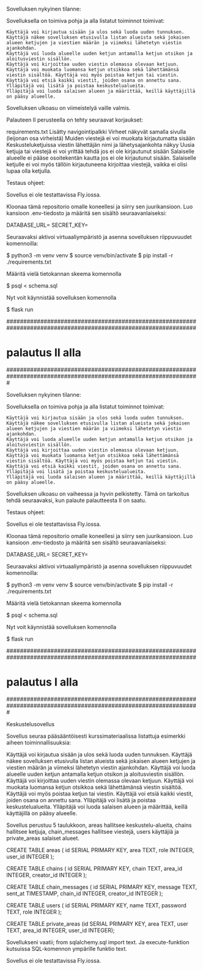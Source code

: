 Sovelluksen nykyinen tilanne:

Sovelluksella on toimiva pohja ja alla listatut toiminnot toimivat:

	Käyttäjä voi kirjautua sisään ja ulos sekä luoda uuden tunnuksen.
	Käyttäjä näkee sovelluksen etusivulla listan alueista sekä jokaisen alueen ketjujen ja viestien määrän ja viimeksi lähetetyn viestin ajankohdan.
	Käyttäjä voi luoda alueelle uuden ketjun antamalla ketjun otsikon ja aloitusviestin sisällön.
	Käyttäjä voi kirjoittaa uuden viestin olemassa olevaan ketjuun.
	Käyttäjä voi muokata luomansa ketjun otsikkoa sekä lähettämänsä viestin sisältöä. Käyttäjä voi myös poistaa ketjun tai viestin.
	Käyttäjä voi etsiä kaikki viestit, joiden osana on annettu sana.
	Ylläpitäjä voi lisätä ja poistaa keskustelualueita.
	Ylläpitäjä voi luoda salaisen alueen ja määrittää, keillä käyttäjillä on pääsy alueelle.

Sovelluksen ulkoasu on viimeistelyä vaille valmis. 

Palauteen II perusteella on tehty seuraavat korjaukset:

requirements.txt
Lisätty navigointipalkki
Virheet näkyvät samalla sivulla (leijonan osa virheistä)
Muiden viestejä ei voi muokata kirjautumatta sisään
Keskusteluketjuissa viestin lähettäjän nimi ja lähetysajankohta näkyy
Uusia ketjuja tai viestejä ei voi yrittää tehdä jos ei ole kirjautunut sisään
Salaiselle alueelle ei pääse osoitekentän kautta jos ei ole kirjautunut sisään. 
Salaiselle ketjulle ei voi myös tällöin kirjautuneena kirjoittaa viestejä, vaikka ei olisi lupaa olla ketjulla.


Testaus ohjeet:

Sovellus ei ole testattavissa Fly.iossa.

Kloonaa tämä repositorio omalle koneellesi ja siirry sen juurikansioon. Luo kansioon .env-tiedosto ja määritä sen sisältö seuraavanlaiseksi:

DATABASE_URL=<tietokannan-paikallinen-osoite>
SECRET_KEY=<salainen-avain>

Seuraavaksi aktivoi virtuaaliympäristö ja asenna sovelluksen riippuvuudet komennoilla:

$ python3 -m venv venv
$ source venv/bin/activate
$ pip install -r ./requirements.txt

Määritä vielä tietokannan skeema komennolla

$ psql < schema.sql

Nyt voit käynnistää sovelluksen komennolla

$ flask run

################################################################################################################
# palautus II alla
#################################################################################################################

Sovelluksen nykyinen tilanne:

Sovelluksella on toimiva pohja ja alla listatut toiminnot toimivat:

	Käyttäjä voi kirjautua sisään ja ulos sekä luoda uuden tunnuksen.
	Käyttäjä näkee sovelluksen etusivulla listan alueista sekä jokaisen alueen ketjujen ja viestien määrän ja viimeksi lähetetyn viestin ajankohdan.
	Käyttäjä voi luoda alueelle uuden ketjun antamalla ketjun otsikon ja aloitusviestin sisällön.
	Käyttäjä voi kirjoittaa uuden viestin olemassa olevaan ketjuun.
	Käyttäjä voi muokata luomansa ketjun otsikkoa sekä lähettämänsä viestin sisältöä. Käyttäjä voi myös poistaa ketjun tai viestin.
	Käyttäjä voi etsiä kaikki viestit, joiden osana on annettu sana.
	Ylläpitäjä voi lisätä ja poistaa keskustelualueita.
	Ylläpitäjä voi luoda salaisen alueen ja määrittää, keillä käyttäjillä on pääsy alueelle.

Sovelluksen ulkoasu on vaiheessa ja hyvin pelkistetty. Tämä on tarkoitus tehdä seuraavaksi, kun palaute palautteesta II on saatu.

Testaus ohjeet:

Sovellus ei ole testattavissa Fly.iossa.

Kloonaa tämä repositorio omalle koneellesi ja siirry sen juurikansioon. Luo kansioon .env-tiedosto ja määritä sen sisältö seuraavanlaiseksi:

DATABASE_URL=<tietokannan-paikallinen-osoite>
SECRET_KEY=<salainen-avain>

Seuraavaksi aktivoi virtuaaliympäristö ja asenna sovelluksen riippuvuudet komennoilla:

$ python3 -m venv venv
$ source venv/bin/activate
$ pip install -r ./requirements.txt

Määritä vielä tietokannan skeema komennolla

$ psql < schema.sql

Nyt voit käynnistää sovelluksen komennolla

$ flask run

################################################################################################################
# palautus I alla
#################################################################################################################

Keskustelusovellus

Sovellus seuraa pääsääntöisesti kurssimateriaalissa listattuja esimerkki aiheen toiminnallisuuksia:

Käyttäjä voi kirjautua sisään ja ulos sekä luoda uuden tunnuksen.
Käyttäjä näkee sovelluksen etusivulla listan alueista sekä jokaisen alueen ketjujen ja viestien määrän ja viimeksi lähetetyn viestin ajankohdan.
Käyttäjä voi luoda alueelle uuden ketjun antamalla ketjun otsikon ja aloitusviestin sisällön.
Käyttäjä voi kirjoittaa uuden viestin olemassa olevaan ketjuun.
Käyttäjä voi muokata luomansa ketjun otsikkoa sekä lähettämänsä viestin sisältöä. Käyttäjä voi myös poistaa ketjun tai viestin.
Käyttäjä voi etsiä kaikki viestit, joiden osana on annettu sana.
Ylläpitäjä voi lisätä ja poistaa keskustelualueita.
Ylläpitäjä voi luoda salaisen alueen ja määrittää, keillä käyttäjillä on pääsy alueelle.

Sovellus perustuu 5 taulukkoon, areas hallitsee keskustelu-alueita, chains hallitsee ketjuja, chain_messages hallitsee viestejä, users käyttäjiä ja private_areas salaiset alueet.

CREATE TABLE areas ( id SERIAL PRIMARY KEY, area TEXT, role INTEGER, user_id INTEGER );

CREATE TABLE chains ( id SERIAL PRIMARY KEY, chain TEXT, area_id INTEGER, creator_id INTEGER );

CREATE TABLE chain_messages ( id SERIAL PRIMARY KEY, message TEXT, sent_at TIMESTAMP, chain_id INTEGER, creator_id INTEGER );

CREATE TABLE users ( id SERIAL PRIMARY KEY, name TEXT, password TEXT, role INTEGER );

CREATE TABLE private_areas (id SERIAL PRIMARY KEY, area TEXT, user TEXT, area_id INTEGER, user_id INTEGER);

Sovellukseni vaatii; from sqlalchemy.sql import text. Ja execute-funktion kutsuissa SQL-komennon ympärille funktio text.

Sovellus ei ole testattavissa Fly.iossa.